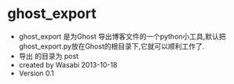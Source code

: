 ghost_export
==========

* ghost_export 是为Ghost 导出博客文件的一个python小工具,默认把ghost_export.py放在Ghost的根目录下,它就可以顺利工作了. 
* 导出 的目录为 post
* created by Wasabi 2013-10-18
* Version 0.1
